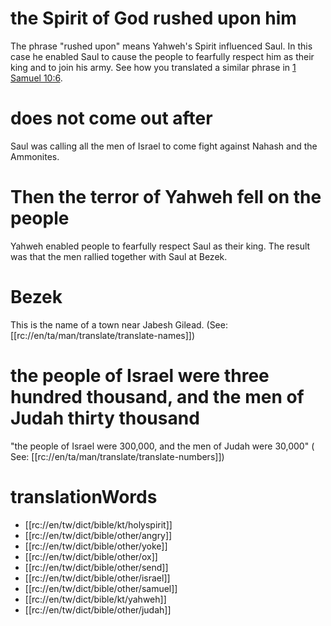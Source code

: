 # the Spirit of God rushed upon him

The phrase "rushed upon" means Yahweh's Spirit influenced Saul. In this case he enabled Saul to cause the people to fearfully respect him as their king and to join his army. See how you translated a similar phrase in [1 Samuel 10:6](../10/05.md).

# does not come out after

Saul was calling all the men of Israel to come fight against Nahash and the Ammonites.

# Then the terror of Yahweh fell on the people

Yahweh enabled people to fearfully respect Saul as their king. The result was that the men rallied together with Saul at Bezek.

# Bezek

This is the name of a town near Jabesh Gilead. (See: [[rc://en/ta/man/translate/translate-names]])

# the people of Israel were three hundred thousand, and the men of Judah thirty thousand

"the people of Israel were 300,000, and the men of Judah were 30,000" ( See: [[rc://en/ta/man/translate/translate-numbers]])

# translationWords

* [[rc://en/tw/dict/bible/kt/holyspirit]]
* [[rc://en/tw/dict/bible/other/angry]]
* [[rc://en/tw/dict/bible/other/yoke]]
* [[rc://en/tw/dict/bible/other/ox]]
* [[rc://en/tw/dict/bible/other/send]]
* [[rc://en/tw/dict/bible/other/israel]]
* [[rc://en/tw/dict/bible/other/samuel]]
* [[rc://en/tw/dict/bible/kt/yahweh]]
* [[rc://en/tw/dict/bible/other/judah]]